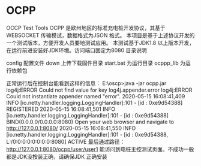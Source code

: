 # OCPP
OCCP Test Tools 
OCPP 是欧州地区的标准充电桩开发协议，其基于WEBSOCKET 传输模试，数据格式为JSON 格式。
本项目是基于上述协议开发的一个测试版本，方便开发人员要地测试应用。
本测试基于JDK1.8 以上版本开发，在运行前进安装好JDK环境。访问端口固定为8080
目录说明

config 配置文件
down 上传下载固件目录
start.bat 为运行目录 
ocppp_lib 为运行依赖包

正常运行后在控制台能看到这样的信息：
E:\oscp>java -jar ocpp.jar
log4j:ERROR Could not find value for key log4j.appender.error
log4j:ERROR Could not instantiate appender named "error".
2020-05-15 16:08:41,409 INFO [io.netty.handler.logging.LoggingHandler]:101 - [id
: 0xe9d54388] REGISTERED
2020-05-15 16:08:41,501 INFO [io.netty.handler.logging.LoggingHandler]:101 - [id
: 0xe9d54388] BIND(0.0.0.0/0.0.0.0:8080)
Open your web browser and navigate to http://127.0.0.1:8080/
2020-05-15 16:08:41,550 INFO [io.netty.handler.logging.LoggingHandler]:101 - [id
: 0xe9d54388, L:/0:0:0:0:0:0:0:0:8080] ACTIVE
最后通过路径：
http://127.0.0.1:8080/ocpp/user/user1  能访问到电桩主控测试页面。不成功一般都是JDK没按装正确，请确保JDK 正确安装


